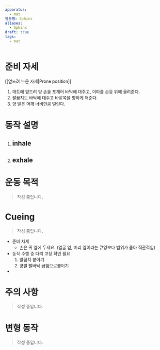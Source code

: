 ```yaml
---
apparatus:
  - mat
영문명: Sphinx
aliases:
  - Sphinx
draft: true
tags:
  - mat
---
```


# 준비 자세

[[엎드려 누운 자세|Prone position]]

1. 매트에 엎드려 양 손을 포개어 바닥에 대주고, 이마를 손등 위에 올려준다.
2. 팔꿈치도 바닥에 대주고 바깥쪽을 향하게 해준다.
3. 양 발은 어깨 너비만큼 벌린다.

# 동작 설명

1. inhale
   -

2. exhale
   -

# 운동 목적

> 작성 중입니다.

# Cueing

> 작성 중입니다.

- 준비 자세
    - 손은 귀 옆에 두세요. (얼굴 옆, 머리 옆이라는 큐잉보다 범위가 좁아 직관적임)
- 동작 수행 중 다리 고정 확인 필요
    1. 발꿈치 붙이기
    2. 양발 발바닥 굽힘으로붙이기
-

# 주의 사항

> 작성 중입니다.

# 변형 동작

> 작성 중입니다.
